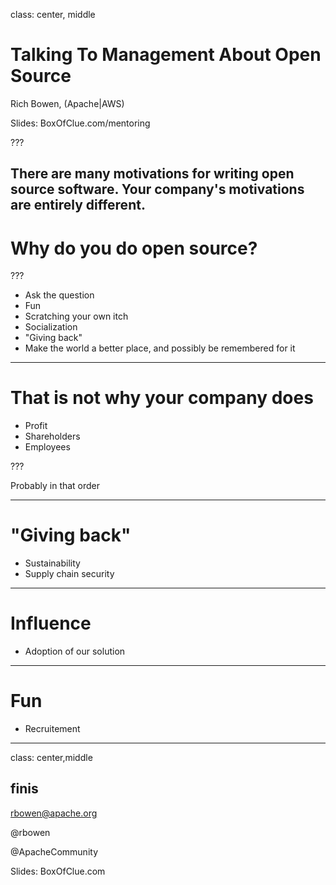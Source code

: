 class: center, middle
# Talking To Management About Open Source

Rich Bowen, (Apache|AWS)

Slides: BoxOfClue.com/mentoring

???

There are many motivations for writing open source software. Your
company's motivations are entirely different.
---

# Why do you do open source?

???

* Ask the question
* Fun
* Scratching your own itch
* Socialization
* "Giving back"
* Make the world a better place, and possibly be remembered for it

---

# That is not why your company does

* Profit
* Shareholders
* Employees

???

Probably in that order

---

# "Giving back"

* Sustainability
* Supply chain security

---

# Influence

* Adoption of our solution

---

# Fun

* Recruitement


---
class: center,middle
## finis

rbowen@apache.org

@rbowen

@ApacheCommunity

Slides: BoxOfClue.com

